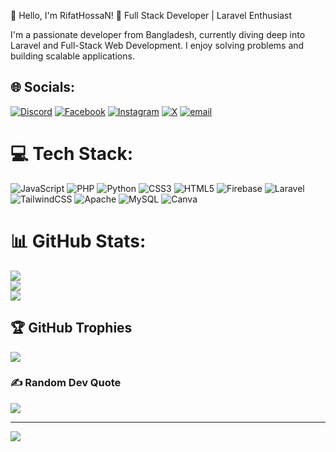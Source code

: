 👋 Hello, I'm RifatHossaN!
🚀 Full Stack Developer | Laravel Enthusiast

I'm a passionate developer from Bangladesh, currently diving deep into Laravel and Full-Stack Web Development. I enjoy solving problems and building scalable applications.


## 🌐 Socials:
[![Discord](https://img.shields.io/badge/Discord-%237289DA.svg?logo=discord&logoColor=white)](https://discord.gg/nuk_x) [![Facebook](https://img.shields.io/badge/Facebook-%231877F2.svg?logo=Facebook&logoColor=white)](https://facebook.com/rifat.nukx) [![Instagram](https://img.shields.io/badge/Instagram-%23E4405F.svg?logo=Instagram&logoColor=white)](https://instagram.com/rifathosan_) [![X](https://img.shields.io/badge/X-black.svg?logo=X&logoColor=white)](https://x.com/@nuk_xz) [![email](https://img.shields.io/badge/Email-D14836?logo=gmail&logoColor=white)](mailto:rifathosan098@gmail.com) 

# 💻 Tech Stack:
![JavaScript](https://img.shields.io/badge/javascript-%23323330.svg?style=for-the-badge&logo=javascript&logoColor=%23F7DF1E) ![PHP](https://img.shields.io/badge/php-%23777BB4.svg?style=for-the-badge&logo=php&logoColor=white) ![Python](https://img.shields.io/badge/python-3670A0?style=for-the-badge&logo=python&logoColor=ffdd54) ![CSS3](https://img.shields.io/badge/css3-%231572B6.svg?style=for-the-badge&logo=css3&logoColor=white) ![HTML5](https://img.shields.io/badge/html5-%23E34F26.svg?style=for-the-badge&logo=html5&logoColor=white) ![Firebase](https://img.shields.io/badge/firebase-%23039BE5.svg?style=for-the-badge&logo=firebase) ![Laravel](https://img.shields.io/badge/laravel-%23FF2D20.svg?style=for-the-badge&logo=laravel&logoColor=white) ![TailwindCSS](https://img.shields.io/badge/tailwindcss-%2338B2AC.svg?style=for-the-badge&logo=tailwind-css&logoColor=white) ![Apache](https://img.shields.io/badge/apache-%23D42029.svg?style=for-the-badge&logo=apache&logoColor=white) ![MySQL](https://img.shields.io/badge/mysql-4479A1.svg?style=for-the-badge&logo=mysql&logoColor=white) ![Canva](https://img.shields.io/badge/Canva-%2300C4CC.svg?style=for-the-badge&logo=Canva&logoColor=white)
# 📊 GitHub Stats:
![](https://github-readme-stats.vercel.app/api?username=RifatHossaN&theme=dark&hide_border=false&include_all_commits=false&count_private=false)<br/>
![](https://github-readme-streak-stats.herokuapp.com/?user=RifatHossaN&theme=dark&hide_border=false)<br/>
![](https://github-readme-stats.vercel.app/api/top-langs/?username=RifatHossaN&theme=dark&hide_border=false&include_all_commits=false&count_private=false&layout=compact)

## 🏆 GitHub Trophies
![](https://github-profile-trophy.vercel.app/?username=RifatHossaN&theme=radical&no-frame=false&no-bg=true&margin-w=4)

### ✍️ Random Dev Quote
![](https://quotes-github-readme.vercel.app/api?type=horizontal&theme=radical)

---
[![](https://visitcount.itsvg.in/api?id=RifatHossaN&icon=0&color=0)](https://visitcount.itsvg.in)

<!-- Proudly created with GPRM ( https://gprm.itsvg.in ) -->
